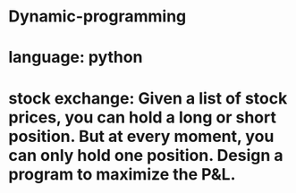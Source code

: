 # Dynamic-programming
# language: python
# stock exchange: Given a list of stock prices, you can hold a long or short position. But at every moment, you can only hold one position. Design a program to maximize the P&L. 
